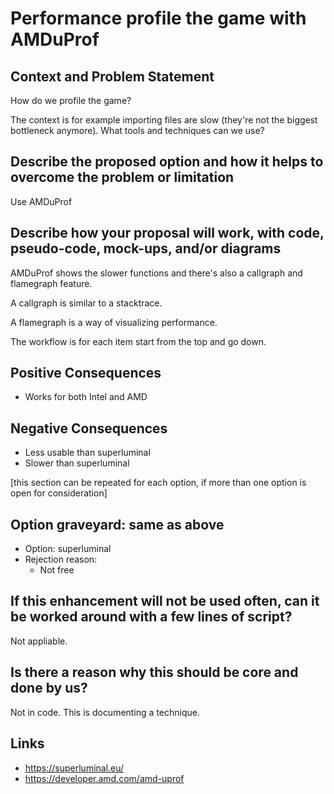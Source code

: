 # Performance profile the game with AMDuProf

## Context and Problem Statement

How do we profile the game?

The context is for example importing files are slow (they're not the biggest bottleneck anymore). What tools and techniques can we use?

## Describe the proposed option and how it helps to overcome the problem or limitation

Use AMDuProf

## Describe how your proposal will work, with code, pseudo-code, mock-ups, and/or diagrams

AMDuProf shows the slower functions and there's also a callgraph and flamegraph feature.

A callgraph is similar to a stacktrace.

A flamegraph is a way of visualizing performance.

The workflow is for each item start from the top and go down.

## Positive Consequences <!-- optional -->

- Works for both Intel and AMD

## Negative Consequences <!-- optional -->

- Less usable than superluminal
- Slower than superluminal

[this section can be repeated for each option, if more than one option is open for consideration]

## Option graveyard: same as above

* Option: superluminal
* Rejection reason: 
    * Not free

## If this enhancement will not be used often, can it be worked around with a few lines of script?

Not appliable.

## Is there a reason why this should be core and done by us?

Not in code. This is documenting a technique.

## Links <!-- optional -->

- https://superluminal.eu/
- https://developer.amd.com/amd-uprof